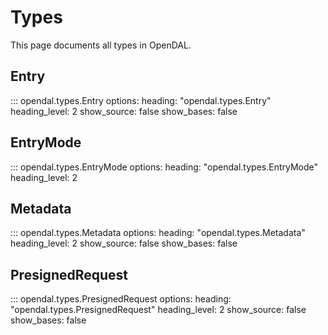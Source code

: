 # Types   

This page documents all types in OpenDAL.

## Entry
::: opendal.types.Entry
    options:
      heading: "opendal.types.Entry"
      heading_level: 2
      show_source: false
      show_bases: false

## EntryMode   
::: opendal.types.EntryMode
    options:
      heading: "opendal.types.EntryMode"
      heading_level: 2

## Metadata   
::: opendal.types.Metadata
    options:
      heading: "opendal.types.Metadata"
      heading_level: 2
      show_source: false
      show_bases: false

## PresignedRequest   
::: opendal.types.PresignedRequest
    options:
      heading: "opendal.types.PresignedRequest"
      heading_level: 2
      show_source: false
      show_bases: false
